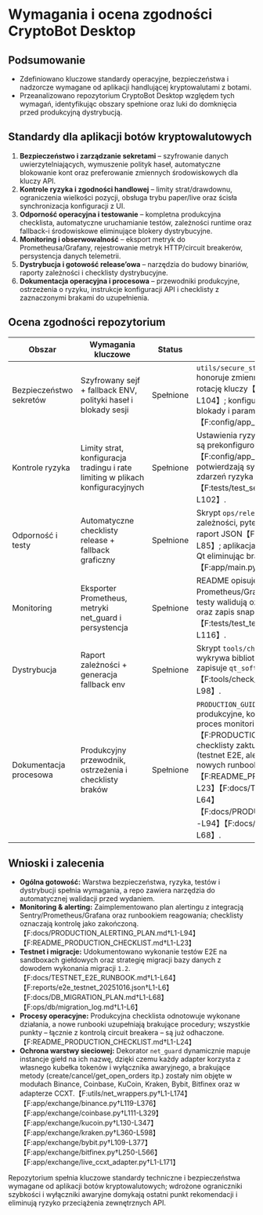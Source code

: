 # Wymagania i ocena zgodności CryptoBot Desktop

## Podsumowanie
- Zdefiniowano kluczowe standardy operacyjne, bezpieczeństwa i nadzorcze wymagane od aplikacji handlującej kryptowalutami z botami.
- Przeanalizowano repozytorium CryptoBot Desktop względem tych wymagań, identyfikując obszary spełnione oraz luki do domknięcia przed produkcyjną dystrybucją.

## Standardy dla aplikacji botów kryptowalutowych
1. **Bezpieczeństwo i zarządzanie sekretami** – szyfrowanie danych uwierzytelniających, wymuszenie polityk haseł, automatyczne blokowanie kont oraz preferowanie zmiennych środowiskowych dla kluczy API.
2. **Kontrole ryzyka i zgodności handlowej** – limity strat/drawdownu, ograniczenia wielkości pozycji, obsługa trybu paper/live oraz ścisła synchronizacja konfiguracji z UI.
3. **Odporność operacyjna i testowanie** – kompletna produkcyjna checklista, automatyczne uruchamianie testów, zależności runtime oraz fallback-i środowiskowe eliminujące blokery dystrybucyjne.
4. **Monitoring i obserwowalność** – eksport metryk do Prometheusa/Grafany, rejestrowanie metryk HTTP/circuit breakerów, persystencja danych telemetrii.
5. **Dystrybucja i gotowość release’owa** – narzędzia do budowy binariów, raporty zależności i checklisty dystrybucyjne.
6. **Dokumentacja operacyjna i procesowa** – przewodniki produkcyjne, ostrzeżenia o ryzyku, instrukcje konfiguracji API i checklisty z zaznaczonymi brakami do uzupełnienia.

## Ocena zgodności repozytorium
| Obszar | Wymagania kluczowe | Status | Dowody |
| --- | --- | --- | --- |
| Bezpieczeństwo sekretów | Szyfrowany sejf + fallback ENV, polityki haseł i blokady sesji | Spełnione | `utils/secure_store.py` szyfruje dane Fernetem i honoruje zmienne środowiskowe, co wspiera rotację kluczy【F:utils/secure_store.py†L1-L104】; konfiguracja wymusza timeouty sesji, blokady i parametry haseł【F:config/app_config.json†L28-L36】.
| Kontrole ryzyka | Limity strat, konfiguracja tradingu i rate limiting w plikach konfiguracyjnych | Spełnione | Ustawienia ryzyka, trybu paper/live i rate limitów są prekonfigurowane w `config/app_config.json`【F:config/app_config.json†L48-L107】; testy potwierdzają synchronizację trybów i emisję zdarzeń ryzyka【F:tests/test_security_and_risk_settings.py†L9-L102】.
| Odporność i testy | Automatyczne checklisty release + fallback graficzny | Spełnione | Skrypt `ops/release_checklist.py` uruchamia zależności, pytest oraz smoke testy i buduje raport JSON【F:ops/release_checklist.py†L1-L85】; aplikacja wymusza programowy backend Qt eliminując brak systemowych bibliotek【F:app/main.py†L26-L57】.
| Monitoring | Eksporter Prometheus, metryki net_guard i persystencja | Spełnione | README opisuje start eksportera metryk i stacku Prometheus/Grafana【F:README.md†L3-L23】; testy walidują oznaczanie żądań, circuit breaker oraz zapis snapshotów metryk do SQLite【F:tests/test_telemetry_pipeline.py†L10-L116】.
| Dystrybucja | Raport zależności + generacja fallback env | Spełnione | Skrypt `tools/check_runtime_dependencies.py` wykrywa biblioteki, moduly i automatycznie zapisuje `qt_software_backend.env` gdy potrzeba【F:tools/check_runtime_dependencies.py†L1-L98】.
| Dokumentacja procesowa | Produkcyjny przewodnik, ostrzeżenia i checklisty braków | Spełnione | `PRODUCTION_GUIDE.md` dokumentuje kroki produkcyjne, kontrolę ryzyka i ostrzeżenia oraz proces monitoringu【F:PRODUCTION_GUIDE.md†L1-L200】; checklisty zaktualizowano o wykonane działania (testnet E2E, alerting, migracje DB) i odsyłają do nowych runbooków operacyjnych【F:README_PRODUCTION_CHECKLIST.md†L1-L23】【F:docs/TESTNET_E2E_RUNBOOK.md†L1-L64】【F:docs/PRODUCTION_ALERTING_PLAN.md†L1-L94】【F:docs/DB_MIGRATION_PLAN.md†L1-L68】.

## Wnioski i zalecenia
- **Ogólna gotowość:** Warstwa bezpieczeństwa, ryzyka, testów i dystrybucji spełnia wymagania, a repo zawiera narzędzia do automatycznej walidacji przed wydaniem.
- **Monitoring & alerting:** Zaimplementowano plan alertingu z integracją Sentry/Prometheus/Grafana oraz runbookiem reagowania; checklisty oznaczają kontrolę jako zakończoną.【F:docs/PRODUCTION_ALERTING_PLAN.md†L1-L94】【F:README_PRODUCTION_CHECKLIST.md†L1-L23】
- **Testnet i migracje:** Udokumentowano wykonanie testów E2E na sandboxach giełdowych oraz strategię migracji bazy danych z dowodem wykonania migracji `1.2`.【F:docs/TESTNET_E2E_RUNBOOK.md†L1-L64】【F:reports/e2e_testnet_20251016.json†L1-L6】【F:docs/DB_MIGRATION_PLAN.md†L1-L68】【F:ops/db/migration_log.md†L1-L6】
- **Procesy operacyjne:** Produkcyjna checklista odnotowuje wykonane działania, a nowe runbooki uzupełniają brakujące procedury; wszystkie punkty – łącznie z kontrolą circuit breakera – są już odhaczone.【F:README_PRODUCTION_CHECKLIST.md†L1-L24】
- **Ochrona warstwy sieciowej:** Dekorator `net_guard` dynamicznie mapuje instancje giełd na ich nazwę, dzięki czemu każdy adapter korzysta z własnego kubełka tokenów i wyłącznika awaryjnego, a brakujące metody (create/cancel/get_open_orders itp.) zostały nim objęte w modułach Binance, Coinbase, KuCoin, Kraken, Bybit, Bitfinex oraz w adapterze CCXT.【F:utils/net_wrappers.py†L1-L174】【F:app/exchange/binance.py†L119-L376】【F:app/exchange/coinbase.py†L111-L329】【F:app/exchange/kucoin.py†L130-L347】【F:app/exchange/kraken.py†L360-L598】【F:app/exchange/bybit.py†L109-L377】【F:app/exchange/bitfinex.py†L250-L566】【F:app/exchange/live_ccxt_adapter.py†L1-L171】

Repozytorium spełnia kluczowe standardy techniczne i bezpieczeństwa wymagane od aplikacji botów kryptowalutowych; wdrożone ograniczniki szybkości i wyłączniki awaryjne domykają ostatni punkt rekomendacji i eliminują ryzyko przeciążenia zewnętrznych API.
